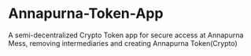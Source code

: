 # Annapurna-Token-App
A semi-decentralized Crypto Token app for secure access at Annapurna Mess, removing intermediaries and creating Annapurna Token(Crypto)

